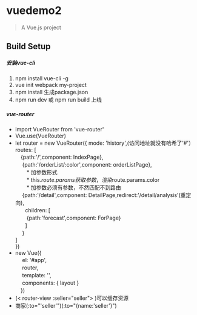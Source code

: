 # vuedemo2

> A Vue.js project

## Build Setup

##### 安装vue-cli
 1. npm install vue-cli -g
 2. vue init webpack my-project
 3. npm install 生成package.json
 4. npm run dev 或 npm run build 上线

##### vue-router
* import VueRouter from 'vue-router'
* Vue.use(VueRouter)
* let router = new VueRouter({
	mode: 'history',(访问地址就没有哈希了'#'）<br>
	routes: [<br>
	  　{path:'/',component: IndexPage},<br>
	  　{path:'/orderList/:color',component: orderListPage},<br>
     　* 加参数形式<br>
     　* this.$route.params获取参数，渲染$route.params.color<br>
     　* 加参数必须有参数，不然匹配不到路由<br>
	  　{path:'/detail',component: DetailPage,redirect:'/detail/analysis'(重定向),<br>
	   　 children: [<br>
	      　{path:'forecast',component: ForPage}<br>
	    　]<br>
	  　}<br>
	]<br>
})
* new Vue({<br>
  　el: '#app',<br>
  　router,<br>
  　template: '<layout/>',<br>
  　components: { layout }<br>
　})
* (< router-view :seller="seller"></router-view> <keep-alive></keep-alive>)可以缓存资源
* <router-link to="/seller">商家</router-link>(:to="'seller'")(:to="{name:'seller'}")
